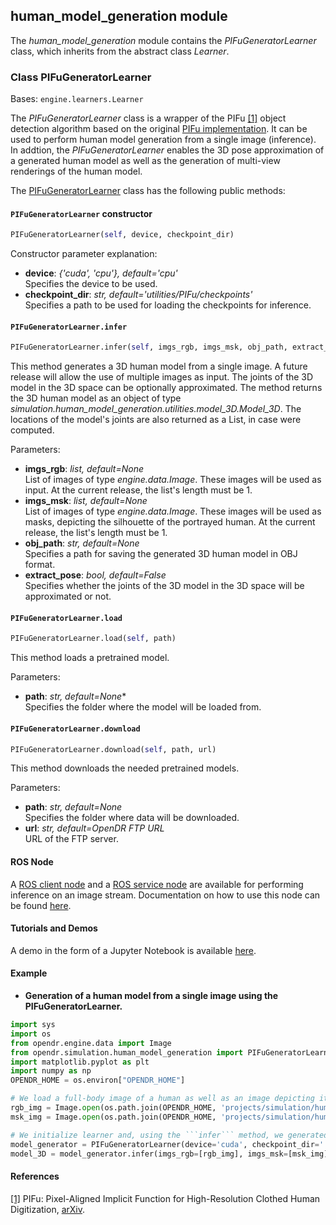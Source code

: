 ## human_model_generation module

The *human_model_generation* module contains the *PIFuGeneratorLearner* class, which inherits from the abstract class *Learner*.

### Class PIFuGeneratorLearner
Bases: `engine.learners.Learner`

The *PIFuGeneratorLearner* class is a wrapper of the PIFu [[1]](#pifu-paper) object detection algorithm based on the original
[PIFu implementation](https://github.com/shunsukesaito/PIFu).
It can be used to perform human model generation from a single image (inference). In addtion, the *PIFuGeneratorLearner* enables the 3D pose approximation of a generated human model as well as the generation of multi-view renderings of the human model.

The [PIFuGeneratorLearner](#src.opendr.simulation.human_model_generation.pifu_generator_learner.py ) class has the
following public methods:

#### `PIFuGeneratorLearner` constructor
```python
PIFuGeneratorLearner(self, device, checkpoint_dir)
```

Constructor parameter explanation:
- **device**: *{'cuda', 'cpu'}, default='cpu'*\
Specifies the device to be used.
- **checkpoint_dir**: *str, default='utilities/PIFu/checkpoints'*\
Specifies a path to be used for loading the checkpoints for inference. 
  
#### `PIFuGeneratorLearner.infer`
```python
PIFuGeneratorLearner.infer(self, imgs_rgb, imgs_msk, obj_path, extract_pose)
```

This method generates a 3D human model from a single image.
A future release will allow the use of multiple images as input.
The joints of the 3D model in the 3D space can be optionally approximated.
The method returns the 3D human model as an object of type *simulation.human_model_generation.utilities.model_3D.Model_3D*.
The locations of the model's joints are also returned as a List, in case were computed.

Parameters:
- **imgs_rgb**: *list, default=None*\
List of images of type *engine.data.Image*. These images will be used as input. At the current release, the list's length must be 1. 
- **imgs_msk**: *list, default=None*\
List of images of type *engine.data.Image*. These images will be used as masks, depicting the silhouette of the portrayed human. At the current release, the list's length must be 1. 
- **obj_path**: *str, default=None*\
Specifies a path for saving the generated 3D human model in OBJ format.
 - **extract_pose**: *bool, default=False*\
Specifies whether the joints of the 3D model in the 3D space will be approximated or not.

#### `PIFuGeneratorLearner.load`
```python
PIFuGeneratorLearner.load(self, path)
```  

This method loads a pretrained model.

Parameters:
- **path**: *str, default=None**\
Specifies the folder where the model will be loaded from.
  
#### `PIFuGeneratorLearner.download`
```python
PIFuGeneratorLearner.download(self, path, url)
```  

This method downloads the needed pretrained models.

Parameters:
- **path**: *str, default=None*\
Specifies the folder where data will be downloaded.
- **url**: *str, default=OpenDR FTP URL*\
URL of the FTP server.

#### ROS Node

A [ROS client node](../../projects/opendr_ws/src/simulation/scripts/human_model_generation_client.py) and a [ROS service node](../../projects/opendr_ws/src/simulation/scripts/human_model_generation_service.py) are available for performing
inference on an image stream.
Documentation on how to use this node can be found [here](../../projects/opendr_ws/src/perception/README.md).

#### Tutorials and Demos

A demo in the form of a Jupyter Notebook is available
[here](https://github.com/opendr-eu/opendr/blob/master/projects/simulation/human_model_generation/demos/model_generation.ipynb).

#### Example 

* **Generation of a human model from a single image using the PIFuGeneratorLearner.**


```python
import sys
import os
from opendr.engine.data import Image
from opendr.simulation.human_model_generation import PIFuGeneratorLearner
import matplotlib.pyplot as plt
import numpy as np
OPENDR_HOME = os.environ["OPENDR_HOME"]

# We load a full-body image of a human as well as an image depicting its corresponding silhouette. 
rgb_img = Image.open(os.path.join(OPENDR_HOME, 'projects/simulation/human_model_generation/demos', 'imgs_input/rgb/result_0004.jpg'))
msk_img = Image.open(os.path.join(OPENDR_HOME, 'projects/simulation/human_model_generation/demos', 'imgs_input/msk/result_0004.jpg'))

# We initialize learner and, using the ```infer``` method, we generated human 3D model. 
model_generator = PIFuGeneratorLearner(device='cuda', checkpoint_dir='./temp')
model_3D = model_generator.infer(imgs_rgb=[rgb_img], imgs_msk=[msk_img], extract_pose=False)
```




#### References
<a name="pifu-paper" href="https://shunsukesaito.github.io/PIFu/">[1]</a>
PIFu: Pixel-Aligned Implicit Function for High-Resolution Clothed Human Digitization,
[arXiv](https://arxiv.org/abs/1905.05172).  
